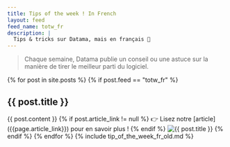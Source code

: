 ```yaml
---
title: Tips of the week ! In French
layout: feed
feed_name: totw_fr
description: |
  Tips & tricks sur Datama, mais en français 🐓
---
```

> Chaque semaine, Datama publie un conseil ou une astuce sur la manière de tirer le meilleur parti du logiciel.

<div class="totw-list">
{% for post in site.posts %}
{% if post.feed == "totw_fr" %}
<h2>{{ post.title }}</h2>
{{ post.content }}
{% if post.article_link != null %}
👉 Lisez notre [article]({{page.article_link}}) pour en savoir plus !
{% endif %}
<img src="{{site.url}}/{{site.baseurl}}{{post.img_url}}" title="{{ post.title }}"/>
{% endif %}
{% endfor %}
{% include tip_of_the_week_fr_old.md %}
</div>



